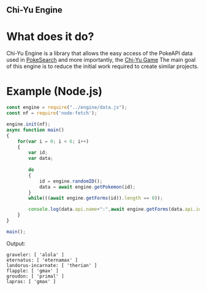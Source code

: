 ## Chi-Yu Engine
# What does it do?
Chi-Yu Engine is a library that allows the easy access of the PokeAPI data used in [PokeSearch](https://pokemonsearch.github.io) and more importantly, the [Chi-Yu Game](https://pokemonsearch.github.io/chiyu)
The main goal of this engine is to reduce the initial work required to create similar projects.
# Example (Node.js)
```javascript
const engine = require("../engine/data.js");
const nf = require('node-fetch');

engine.init(nf);
async function main()
{
    for(var i = 0; i < 6; i++)
    {
        var id;
        var data;
        
        do
        {
            id = engine.randomID();
            data = await engine.getPokemon(id);
        }
        while(((await engine.getForms(id)).length == 0));

        console.log(data.api.name+":",await engine.getForms(data.api.id));
    }
}

main();
```
Output:
```
graveler: [ 'alola' ]
eternatus: [ 'eternamax' ]
landorus-incarnate: [ 'therian' ]
flapple: [ 'gmax' ]
groudon: [ 'primal' ]
lapras: [ 'gmax' ]
```

